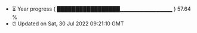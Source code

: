 - ⏳ Year progress { █████████████████▁▁▁▁▁▁▁▁▁▁▁▁▁ } 57.64 %
- ⏰ Updated on Sat, 30 Jul 2022 09:21:10 GMT

